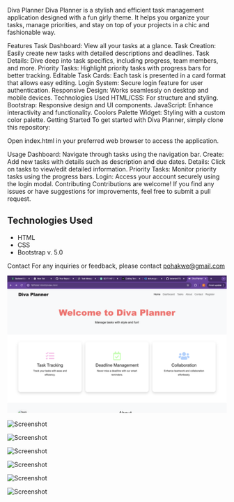 Diva Planner
Diva Planner is a stylish and efficient task management application designed with a fun girly theme. It helps you organize your tasks, manage priorities, and stay on top of your projects in a chic and fashionable way.

Features
Task Dashboard: View all your tasks at a glance.
Task Creation: Easily create new tasks with detailed descriptions and deadlines.
Task Details: Dive deep into task specifics, including progress, team members, and more.
Priority Tasks: Highlight priority tasks with progress bars for better tracking.
Editable Task Cards: Each task is presented in a card format that allows easy editing.
Login System: Secure login feature for user authentication.
Responsive Design: Works seamlessly on desktop and mobile devices.
Technologies Used
HTML/CSS: For structure and styling.
Bootstrap: Responsive design and UI components.
JavaScript: Enhance interactivity and functionality.
Coolors Palette Widget: Styling with a custom color palette.
Getting Started
To get started with Diva Planner, simply clone this repository:


Open index.html in your preferred web browser to access the application.

Usage
Dashboard: Navigate through tasks using the navigation bar.
Create: Add new tasks with details such as description and due dates.
Details: Click on tasks to view/edit detailed information.
Priority Tasks: Monitor priority tasks using the progress bars.
Login: Access your account securely using the login modal.
Contributing
Contributions are welcome! If you find any issues or have suggestions for improvements, feel free to submit a pull request.

## Technologies Used

- HTML
- CSS
- Bootstrap v. 5.0






Contact
For any inquiries or feedback, please contact pohakwe@gmail.com




![Screenshot](./static/images/home.png?raw=true " home page")

![Screenshot](./static/images/task_page.png.png.png?raw=true "contact page")

![Screenshot](./static/images/contact.png.png?raw=true " resume page")

![Screenshot](./static/images/login.png.png?raw=true " resume page")

![Screenshot](./static/images/create_account.png.png?raw=true " resume page")

![Screenshot](./static/images/add_task.png.png?raw=true " resume page")

![Screenshot](./static/images/task_details.png.png?raw=true " resume page")
